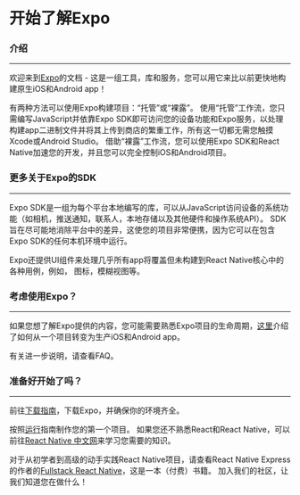 # 开始了解Expo

### 介绍

---
欢迎来到[Expo](https://expo.io/)的文档 - 这是一组工具，库和服务，您可以用它来比以前更快地构建原生iOS和Android app！

有两种方法可以使用Expo构建项目：“托管”或“裸露”。 使用“托管”工作流，您只需编写JavaScript并依靠Expo SDK即可访问您的设备功能和Expo服务，以处理构建app二进制文件并将其上传到商店的繁重工作，所有这一切都无需您触摸 Xcode或Android Studio。 借助“裸露”工作流，您可以使用Expo SDK和React Native加速您的开发，并且您可以完全控制iOS和Android项目。

### 更多关于Expo的SDK
---
Expo SDK是一组为每个平台本地编写的库，可以从JavaScript访问设备的系统功能（如相机，推送通知，联系人，本地存储以及其他硬件和操作系统API）。 SDK旨在尽可能地消除平台中的差异，这使您的项目非常便携，因为它可以在包含Expo SDK的任何本机环境中运行。

Expo还提供UI组件来处理几乎所有app将覆盖但未构建到React Native核心中的各种用例，例如， 图标，模糊视图等。

### 考虑使用Expo？
---
如果您想了解Expo提供的内容，您可能需要熟悉Expo项目的生命周期，[这里]()介绍了如何从一个项目转变为生产iOS和Android app。

有关进一步说明，请查看FAQ。

### 准备好开始了吗？
---
前往[下载指南]()，下载Expo，并确保你的环境齐全。

按照[运行]()指南制作您的第一个项目。
如果您还不熟悉React和React Native，可以前往[React Native 中文网](https://reactnative.cn/)来学习您需要的知识。

对于从初学者到高级的动手实践React Native项目，请查看React Native Express的作者的[Fullstack React Native](https://www.fullstackreact.com/react-native/)，这是一本（付费）书籍。
加入我们的社区，让我们知道您在做什么！